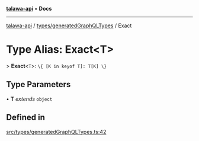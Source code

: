 [**talawa-api**](../../../README.md) • **Docs**

***

[talawa-api](../../../modules.md) / [types/generatedGraphQLTypes](../README.md) / Exact

# Type Alias: Exact\<T\>

\> **Exact**\<`T`\>: `\{ [K in keyof T]: T[K] \}`

## Type Parameters

• **T** *extends* `object`

## Defined in

[src/types/generatedGraphQLTypes.ts:42](https://github.com/PalisadoesFoundation/talawa-api/blob/60937520d7a29ccf883a9c6a7c2d186bae92a81b/src/types/generatedGraphQLTypes.ts#L42)
